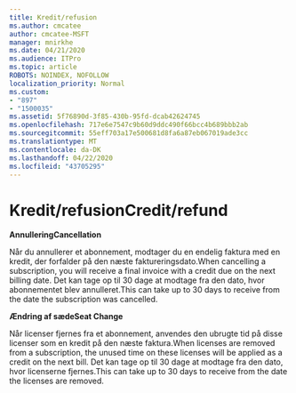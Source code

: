 ```yaml
---
title: Kredit/refusion
ms.author: cmcatee
author: cmcatee-MSFT
manager: mnirkhe
ms.date: 04/21/2020
ms.audience: ITPro
ms.topic: article
ROBOTS: NOINDEX, NOFOLLOW
localization_priority: Normal
ms.custom:
- "897"
- "1500035"
ms.assetid: 5f76890d-3f85-430b-95fd-dcab42624745
ms.openlocfilehash: 717e6e7547c9b60d9ddc490f66bcc4b689bbb2ab
ms.sourcegitcommit: 55eff703a17e500681d8fa6a87eb067019ade3cc
ms.translationtype: MT
ms.contentlocale: da-DK
ms.lasthandoff: 04/22/2020
ms.locfileid: "43705295"
---
```

# <a name="creditrefund"></a><span data-ttu-id="10ac3-102">Kredit/refusion</span><span class="sxs-lookup"><span data-stu-id="10ac3-102">Credit/refund</span></span>

<span data-ttu-id="10ac3-103">**Annullering**</span><span class="sxs-lookup"><span data-stu-id="10ac3-103">**Cancellation**</span></span>
  
<span data-ttu-id="10ac3-104">Når du annullerer et abonnement, modtager du en endelig faktura med en kredit, der forfalder på den næste faktureringsdato.</span><span class="sxs-lookup"><span data-stu-id="10ac3-104">When cancelling a subscription, you will receive a final invoice with a credit due on the next billing date.</span></span> <span data-ttu-id="10ac3-105">Det kan tage op til 30 dage at modtage fra den dato, hvor abonnementet blev annulleret.</span><span class="sxs-lookup"><span data-stu-id="10ac3-105">This can take up to 30 days to receive from the date the subscription was cancelled.</span></span>
  
<span data-ttu-id="10ac3-106">**Ændring af sæde**</span><span class="sxs-lookup"><span data-stu-id="10ac3-106">**Seat Change**</span></span>
  
<span data-ttu-id="10ac3-107">Når licenser fjernes fra et abonnement, anvendes den ubrugte tid på disse licenser som en kredit på den næste faktura.</span><span class="sxs-lookup"><span data-stu-id="10ac3-107">When licenses are removed from a subscription, the unused time on these licenses will be applied as a credit on the next bill.</span></span> <span data-ttu-id="10ac3-108">Det kan tage op til 30 dage at modtage fra den dato, hvor licenserne fjernes.</span><span class="sxs-lookup"><span data-stu-id="10ac3-108">This can take up to 30 days to receive from the date the licenses are removed.</span></span>